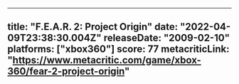 
---
title: "F.E.A.R. 2: Project Origin"
date: "2022-04-09T23:38:30.004Z"
releaseDate: "2009-02-10"
platforms: ["xbox360"]
score: 77
metacriticLink: "https://www.metacritic.com/game/xbox-360/fear-2-project-origin"
---
